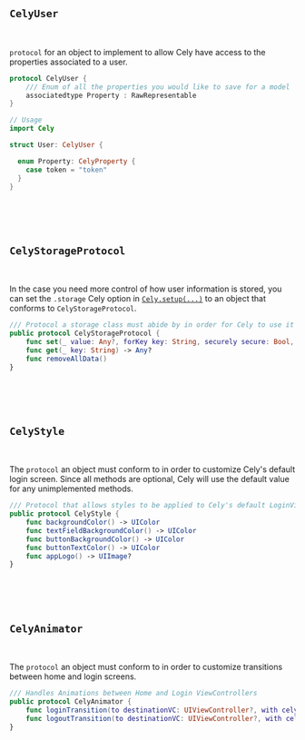 ## `CelyUser `

<br>

`protocol` for an object to implement to allow Cely have access to the properties associated to a user.

```swift
protocol CelyUser {
    /// Enum of all the properties you would like to save for a model
    associatedtype Property : RawRepresentable
}
```

```swift
// Usage
import Cely

struct User: CelyUser {

  enum Property: CelyProperty {
    case token = "token"
  }
}
```


<br>
<br>
<br>



## `CelyStorageProtocol `

<br>

In the case you need more control of how user information is stored, you can set the `.storage` Cely option in [`Cely.setup(...)`](../#setup) to an object that conforms to `CelyStorageProtocol`.


```swift
/// Protocol a storage class must abide by in order for Cely to use it
public protocol CelyStorageProtocol {
    func set(_ value: Any?, forKey key: String, securely secure: Bool, persisted persist: Bool) -> Result<Void, CelyStorageError>
    func get(_ key: String) -> Any?
    func removeAllData()
}
```





<br>
<br>
<br>

## `CelyStyle`

<br>

The `protocol` an object must conform to in order to customize Cely's default login screen. Since all methods are optional, Cely will use the default value for any unimplemented methods.


```swift
/// Protocol that allows styles to be applied to Cely's default LoginViewController
public protocol CelyStyle {
    func backgroundColor() -> UIColor
    func textFieldBackgroundColor() -> UIColor
    func buttonBackgroundColor() -> UIColor
    func buttonTextColor() -> UIColor
    func appLogo() -> UIImage?
}
```




<br>
<br>
<br>

## `CelyAnimator`

<br>

The `protocol` an object must conform to in order to customize transitions between home and login screens.


```swift
/// Handles Animations between Home and Login ViewControllers
public protocol CelyAnimator {
    func loginTransition(to destinationVC: UIViewController?, with celyWindow: UIWindow)
    func logoutTransition(to destinationVC: UIViewController?, with celyWindow: UIWindow)
}
```

